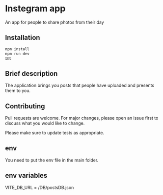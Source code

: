 # Instegram app

An app for people to share photos from their day

## Installation



```bash
npm install
npm run dev
מפצ
```

## Brief description
The application brings you posts that people have uploaded and presents them to you.


## Contributing

Pull requests are welcome. For major changes, please open an issue first
to discuss what you would like to change.

Please make sure to update tests as appropriate.

## env
You need to put the env file in the main folder.

## env variables
VITE_DB_URL = /DB/postsDB.json

